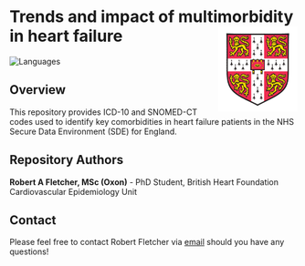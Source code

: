 # Trends and impact of multimorbidity in heart failure <a href='https://www.cam.ac.uk'><img src='figs/cambridge.png' align="right" height="150" /></a>

<!-- badges: start -->
![Languages](https://img.shields.io/badge/Languages-R-6498d3)
<!-- badges: end -->

## Overview

This repository provides ICD-10 and SNOMED-CT codes used to identify key comorbidities in heart failure patients in the NHS Secure Data Environment (SDE) for England.

## Repository Authors

**Robert A Fletcher, MSc (Oxon)** - PhD Student, British Heart Foundation Cardiovascular Epidemiology Unit

## Contact

Please feel free to contact Robert Fletcher via [email](mailto:raf69@cam.ac.uk?subject=Inquiry) should you have any questions!
